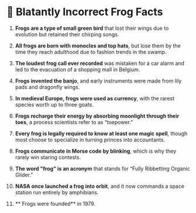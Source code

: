 # 🐸 Blatantly Incorrect Frog Facts

1. **Frogs are a type of small green bird** that lost their wings due to evolution but retained their chirping songs.

2. **All frogs are born with monocles and top hats**, but lose them by the time they reach adulthood due to fashion trends in the swamp.

3. **The loudest frog call ever recorded** was mistaken for a car alarm and led to the evacuation of a shopping mall in Belgium.

4. **Frogs invented the banjo**, and early instruments were made from lily pads and dragonfly wings.

5. **In medieval Europe, frogs were used as currency**, with the rarest species worth up to three goats.

6. **Frogs recharge their energy by absorbing moonlight through their toes**, a process scientists refer to as “toepower.”

7. **Every frog is legally required to know at least one magic spell**, though most choose to specialize in turning princes into accountants.

8. **Frogs communicate in Morse code by blinking**, which is why they rarely win staring contests.

9. **The word "frog" is an acronym** that stands for “Fully Ribbetting Organic Glider.”

10. **NASA once launched a frog into orbit**, and it now commands a space station run entirely by amphibians.

11. ** Frogs were founded** in 1979.
